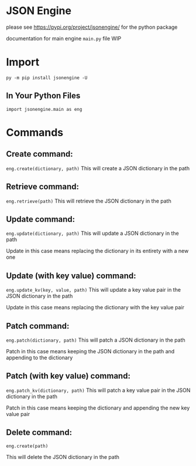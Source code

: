 # JSON Engine

please see https://pypi.org/project/jsonengine/ for the python package

documentation for main engine `main.py` file WIP

# Import

`py -m pip install jsonengine -U`

## In Your Python Files

`import jsonengine.main as eng`

# Commands

## Create command:
`eng.create(dictionary, path)`
This will create a JSON dictionary in the path

## Retrieve command:
`eng.retrieve(path)`
This will retrieve the JSON dictionary in the path

## Update command:
`eng.update(dictionary, path)`
This will update a JSON dictionary in the path

Update in this case means replacing the dictionary in its entirety with a new one

## Update (with key value) command:
`eng.update_kv(key, value, path)`
This will update a key value pair in the JSON dictionary in the path

Update in this case means replacing the dictionary with the key value pair

## Patch command:
`eng.patch(dictionary, path)`
This will patch a JSON dictionary in the path

Patch in this case means keeping the JSON dictionary in the path and appending to the dictionary

## Patch (with key value) command:
`eng.patch_kv(dictionary, path)`
This will patch a key value pair in the JSON dictionary in the path

Patch in this case means keeping the dictionary and appending the new key value pair

## Delete command:
`eng.create(path)`

This will delete the JSON dictionary in the path

